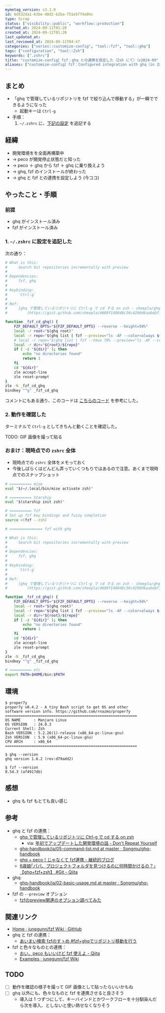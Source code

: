 ```yaml
---
mymetag_version: v3.1.0
id: 6d532da1-63be-48d2-b2ba-751e5ff4a04c
type: Scrap
status: ["visibility::public", "workflow::production"]
drafted_at: 2024-09-11T01:20
created_at: 2024-09-11T01:20
last_updated_at:
last_reviewed_at: 2024-09-11T04:47
categories: ["series::customize-config", "tool::fzf", "tool::ghq"]
tags: ["configuration", "tool::Zsh"]
keywords: [".zshrc"]
title: "customize-config］fzf：ghq との連携を設定した（Zsh にて）（v2024-09"
aliases: ["customize-config］fzf：Configured integration with ghq（in Zsh）（v2024-09"]
---
```


## まとめ

- 「ghq で管理しているリポジトリを fzf で絞り込んで移動する」が一瞬でできるようになった
    - 起動キーは `Ctrl-g`
- 手順：
    1. `~/.zshrc` に、[下記の設定](#1-zshrc-に設定を追記した) を追記する

## 経緯

- 開発環境をを全面再構築中
- -> peco が開発停止状態だと知った
- -> peco ＋ ghq から fzf ＋ ghq に乗り換えよう
- -> ghq, fzf のインストールが終わった
- -> ghq と fzf との連携を設定しよう (今ココ)

## やったこと・手順

### 前提

- ghq がインストール済み
- fzf がインストール済み

### 1. `~/.zshrc` に設定を追記した

次の通り：

```sh
# What is this:
#     Search Git repositories incrementally with preview
#
# Dependencies:
#     fzf, ghq
#
# Keybinding:
#     `Ctrl-g`
#
# Ref:
#     [ghq で管理しているリポジトリに Ctrl-g で cd する on zsh - sheepla/ghq-fzf.zsh]
#         (https://gist.github.com/sheepla/d680f1480d8c36c4290d6aabebf1abc6)

function _fzf_cd_ghq() {
    FZF_DEFAULT_OPTS="${FZF_DEFAULT_OPTS} --reverse --height=50%"
    local -r root="$(ghq root)"
    local -r repo="$(ghq list | fzf --preview="ls -AF --color=always ${root}/{1}")"
    # local -r repo="$(ghq list | fzf --tmux 70% --preview="ls -AF --color=always ${root}/{1}")"
    local -r dir="${root}/${repo}"
    if [ -z "${dir}" ]; then
        echo "no directories found"
        return 1
    fi
    cd "${dir}"
    zle accept-line
    zle reset-prompt
}
zle -N _fzf_cd_ghq
bindkey "^g" _fzf_cd_ghq
```

コメントにもある通り、このコードは [こちらのコード](https://gist.github.com/sheepla/d680f1480d8c36c4290d6aabebf1abc6) を参考にした。

### 2. 動作を確認した

ターミナルで `Ctrl-g` としてきちんと動くことを確認した。

TODO: GIF 画像を撮って貼る

### おまけ：現時点での `zshrc` 全体

- 現時点での `zshrc` 全体をメモっておく
- 今後しばらくはどんどん弄っていくつもりではあるので注意。あくまで現時点でのスナップショット

```sh
# ========== mise
eval "$(~/.local/bin/mise activate zsh)"

# ========== Starship
eval "$(starship init zsh)"

# ========== fzf
# Set up fzf key bindings and fuzzy completion
source <(fzf --zsh)

# =============== fzf with ghq

# What is this:
#     Search Git repositories incrementally with preview
#
# Dependencies:
#     fzf, ghq
#
# Keybinding:
#     `Ctrl-g`
#
# Ref:
#     [ghq で管理しているリポジトリに Ctrl-g で cd する on zsh - sheepla/ghq-fzf.zsh]
#         (https://gist.github.com/sheepla/d680f1480d8c36c4290d6aabebf1abc6)

function _fzf_cd_ghq() {
    FZF_DEFAULT_OPTS="${FZF_DEFAULT_OPTS} --reverse --height=50%"
    local -r root="$(ghq root)"
    local -r repo="$(ghq list | fzf --preview="ls -AF --color=always ${root}/{1}")"
    local -r dir="${root}/${repo}"
    if [ -z "${dir}" ]; then
        echo "no directories found"
        return 1
    fi
    cd "${dir}"
    zle accept-line
    zle reset-prompt
}
zle -N _fzf_cd_ghq
bindkey "^g" _fzf_cd_ghq

# ========== etc
export PATH=$HOME/bin:$PATH
```

## 環境

```console
$ proper7y
proper7y v0.4.2 - A tiny Bash script to get OS and other
software version info. https://github.com/rnazmo/proper7y
============================================================
OS NAME      : Manjaro Linux
OS VERSION   : 24.0.3
Current Shell: Zsh
Bash VERSION : 5.2.26(1)-release (x86_64-pc-linux-gnu)
Zsh VERSION  : 5.9 (x86_64-pc-linux-gnu)
CPU ARCH     : x86_64
============================================================

$ ghq --version
ghq version 1.6.2 (rev:d79add2)

$ fzf --version
0.54.3 (af4917db)
```

## 感想

- ghq も fzf もとても良い感じ

## 参考

- ghq と fzf の連携：
    - [ghq で管理しているリポジトリに Ctrl-g で cd する on zsh](https://gist.github.com/sheepla/d680f1480d8c36c4290d6aabebf1abc6)
        - via: [年初でアップデートした開発環境の話 - Don't Repeat Yourself](https://blog-dry.com/entry/2024/01/16/144341)
    - [ghq-handbook/ja/05-command-list.md at master · Songmu/ghq-handbook](https://github.com/Songmu/ghq-handbook/blob/97d02519598835f635260988cfa45e58ec4afe35/ja/05-command-list.md)
    - [ghq + peco！じゃなくて fzf連携 - 継続的ブログ](https://blog.fakiyer.com/entry/2016/01/29/142620)
    - [6歳娘｢パパ、プロジェクトフォルダを見つけるのに何時間かけるの？｣【ghq+fzf+zsh】 #Git - Qiita](https://qiita.com/tomoyamachi/items/e51d2906a5bb24cf1684#ghq-fzf%E3%82%92%E7%B5%84%E3%81%BF%E5%90%88%E3%82%8F%E3%81%9B%E3%82%8B)
- ghq:
    - [ghq-handbook/ja/02-basic-usage.md at master · Songmu/ghq-handbook](https://github.com/Songmu/ghq-handbook/blob/97d02519598835f635260988cfa45e58ec4afe35/ja/02-basic-usage.md)
- fzf の `--preview` オプション
    - [fzfのpreview関連のオプション調べてみた](https://zenn.dev/eetann/articles/2022-08-27-fzf-preview#%7B%E6%95%B0%E5%AD%97%7D)

## 関連リンク

- [Home · junegunn/fzf Wiki · GitHub](https://web.archive.org/web/20220114103259/https://github.com/junegunn/fzf/wiki)
- ghq と fzf の連携：
    - [あいまい検索 fzfのすゝめ #fzf+ghqでリポジトリ移動を行う](https://zenn.dev/nowa0402/articles/5eb780280f2523#fzf%2Bghq%E3%81%A7%E3%83%AA%E3%83%9D%E3%82%B8%E3%83%88%E3%83%AA%E7%A7%BB%E5%8B%95%E3%82%92%E8%A1%8C%E3%81%86)
- fzf と色々なものとの連携：
    - [おい、peco もいいけど fzf 使えよ - Qiita](https://web.archive.org/web/20220109193019/https://qiita.com/b4b4r07/items/9e1bbffb1be70b6ce033)
    - [Examples · junegunn/fzf Wiki](https://github.com/junegunn/fzf/wiki/Examples)

## TODO

- [ ] 動作を確認の様子を撮って GIF 画像として貼ったらいいかもね
- [ ] ghq 以外にも、色々なものと fzf を連携させると良さそう
    - 導入は 1 つずつにして、キーバインドとかワークフローを十分馴染んだら次を導入、としないと使い熟せなくなりそう
